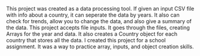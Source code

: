 This project was created as a data processing tool. If given an input CSV file with info about a country, it can seperate the data by years. It also can check for trends, allow you to change the data, and also give a summary of the data.
This project accepts file inputs. It goes through the files, creating Arrays for the year and data. It also creates a Country object for each country that stores all the data.
I created this project for a school assignment. It was a way to practice array, inputs, and object creation skills. 
